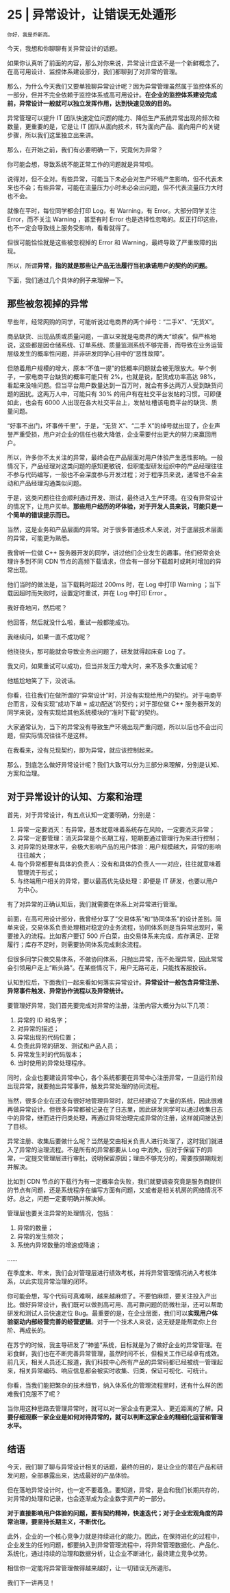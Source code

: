 # 25 | 异常设计，让错误无处遁形

    你好，我是乔新亮。

今天，我想和你聊聊有关异常设计的话题。

如果你认真听了前面的内容，那么对你来说，异常设计应该不是一个新鲜概念了。在高可用设计、监控体系建设部分，我们都聊到了对异常的管理。

那么，为什么今天我们又要单独聊异常设计呢？因为异常管理虽然属于监控体系的一部分，但并不完全依赖于监控体系或高可用设计。**在企业的监控体系建设完成前，异常设计一般就可以独立发挥作用，达到快速见效的目的。**

异常管理可以提升 IT 团队快速定位问题的能力、降低生产系统异常出现的频次和数量，更重要的是，它是让 IT 团队从面向技术，转为面向产品、面向用户的关键步骤，所以我们这里独立出来讲。

那么，在开始之前，我们有必要明确一下，究竟何为异常？

你可能会想，导致系统不能正常工作的问题就是异常呗。

说得对，但不全对。有些异常，可能当下未必会对生产环境产生影响，但不代表未来也不会；有些异常，可能在流量压力小时未必会出问题，但不代表流量压力大时也不会。

就像在平时，每位同学都会打印 Log，有 Warning，有 Error。大部分同学关注 Error，而不关注 Warning ，甚至有时 Error 也是选择性忽略的。反正打印这些，也不一定会导致线上服务受影响，看看就得了。

但很可能恰恰就是这些被忽视掉的 Error 和 Warning，最终导致了严重故障的出现。

所以，所谓**异常，指的就是那些让产品无法履行当初承诺用户的契约的问题。**

下面，我们通过几个具体的例子来理解一下。

## 那些被忽视掉的异常

早些年，经常网购的同学，可能听说过电商界的两个绰号：“二手X”、“无货X”。

商品缺货、出现品质或质量问题，一直以来就是电商界的两大“顽疾”。但严格地说，这些都是因仓储系统、订单系统、质量监测系统不够完善，而导致在业务运营层级发生的概率性问题，并非研发同学心目中的“恶性故障”。

但随着用户规模的增大，原本“不值一提”的低概率问题就会被无限放大。举个例子，一家电商平台缺货的概率可能只有 2%，也就是说，配货成功率高达 98%，看起来没啥问题。但当平台用户数量达到一百万时，就会有多达两万人受到缺货问题的困扰。这两万人中，可能只有 30% 的用户有在社交平台发帖的习惯。可即便如此，也会有 6000 人出现在各大社交平台上，发帖吐槽该电商平台的缺货、质量问题。

“好事不出门，坏事传千里”，于是，“无货 X”、“二手 X”的绰号就出现了，企业声誉严重受损，用户对企业的信任也极大降低，企业需要付出更大的努力来赢回用户。

所以，许多你不太关注的异常，最终会在产品层面对用户体验产生恶性影响。一般情况下，产品经理对这类问题的感知更敏锐，但职能型研发组织中的产品经理往往不参与代码编写，一般也不会深度参与开发过程；对于程序员来说，通常也不会主动和产品经理沟通类似问题。

于是，这类问题往往会顺利通过开发、测试，最终进入生产环境。在没有异常设计的情况下，让用户买单。**那些用户经历的坏体验，对于开发人员来说，可能只是一个简单的错误提示而已。**

当然，这是业务和产品层面的异常。对于很多普通技术人来说，对于底层技术层面的异常，可能更为熟悉。

我曾听一位做 C++ 服务器开发的同学，讲过他们企业发生的趣事。他们经常会处理许多到不同 CDN 节点的高频下载请求，但会有一部分下载超时或耗时增加的异常出现。

他们当时的做法是，当下载耗时超过 200ms 时，在 Log 中打印 Warning ；当下载因超时而失败时，设置定时重试，并在 Log 中打印 Error 。

我好奇地问，然后呢？

他回答，然后就没什么啦，重试一般都能成功。

我继续问，如果一直不成功呢？

他挠挠头，那可能就会导致业务出问题了，研发就得起床查 Log 了。

我又问，如果重试可以成功，但当并发压力增大时，来不及多次重试呢？

他尴尬地笑了下，没说话。

你看，往往我们在做所谓的“异常设计”时，并没有实现给用户的契约。对于电商平台而言，没有实现“成功下单 = 成功配送”的契约；对于那位做 C++ 服务器开发的同学来说，没有实现给其他系统模块的“准时下载”的契约。

大家通常认为，当下的异常没有导致生产环境出现严重问题，所以以后也不会出问题，但实际情况往往不是这样。

在我看来，没有兑现契约，即为异常，就应该控制起来。

那么，到底怎么做好异常设计呢？我们大致可以分为三部分来理解，分别是认知、方案和治理。

## 对于异常设计的认知、方案和治理

首先，对于异常设计，有五点认知一定要明确，分别是：

1.  异常一定要消灭：有异常，基本就意味着系统存在风险，一定要消灭异常；
2.  异常一定要管理：消灭异常是个长期工程，短期要通过管理行为来进行控制；
3.  对异常的处理水平，会极大影响产品的用户体验：用户规模越大，异常的影响往往越大；
4.  每个异常都要有具体的负责人：没有和具体的负责人一一对应，往往就意味着管理流于形式；
5.  与终端用户相关的异常，要以最高优先级处理：即便是 IT 研发，也要以用户为中心。

有了对异常的正确认知后，我们就需要在体系上对异常进行管理。

前面，在高可用设计部分，我曾经分享了“交易体系”和“协同体系”的设计差别。简单来说，交易体系负责处理相对稳定的业务流程，协同体系则是当异常出现时，需要接入的流程。比如客户要订 500 斤白菜，由交易体系来完成，库存满足、正常履行；库存不足时，则需要协同体系完成剩余流程。

但很多同学只做交易体系，不做协同体系，只抛出异常，而不处理异常，因此常常会引领用户走上“断头路”。在某些情况下，用户无路可走，只能找客服投诉。

认知到位后，下面我们一起来看如何落实异常设计。**异常设计一般包含异常注册、异常事件触发、异常协作流程以及异常统计。**

要管理好异常，我们首先要完成对异常的注册，注册内容大概分为以下几项：

1.  异常的 ID 和名字；
2.  对异常的描述；
3.  异常出现的代码位置；
4.  负责此异常的研发、测试和产品人员；
5.  异常发生时的代码版本；
6.  当时使用的异常处理程序。

同时，企业也要建设异常中心，各个系统都要在异常中心注册异常，一旦运行阶段出现异常，就要抛出异常事件，触发异常处理的协同流程。

当然，很多企业在还没有很好地管理异常时，就已经建设了大量的系统，因此很难再做异常设计。但很多异常都被记录在了日志里，因此研发同学可以通过收集日志中的异常，继而进行归类处理，再通过异常治理完成异常的注册，这样就间接达到了目标。

异常注册、收集后要做什么呢？当然是交由相关负责人进行处理了，这时我们就进入了异常的治理流程。不是所有的异常都要从 Log 中消失，但对于保留下的异常，一定提交管理层进行审批，说明保留原因；理由不够充分的，需要按排期规划并解决。

比如到 CDN 节点的下载行为有一定概率会失败，我们就要调查究竟是服务商提供的节点有问题，还是系统程序在编写方面有问题，又或者是相关机房的网络情况不好。总之，问题一定要明确并解决掉。

管理层也要关注异常的处理情况，包括：

1.  异常的数量；
2.  异常的发生频次；
3.  系统内异常数量的增速或降速；

……

在季度末、年末，我们会对管理层进行绩效考核，并将异常管理情况纳入考核体系，以此实现异常治理的闭环。

你可能会想，写个代码可真难啊，越来越麻烦了。不要怕麻烦，要关注投入产出比。做好异常设计，我们既可以做到高可用、高可靠问题的防微杜渐，还可以帮助研发和测试人员快速定位 Bug。最重要的是，在企业层面，我们可以**实现用户体验驱动内部经营完善的经营逻辑**。对于一个技术人来说，这无疑是能帮助你上台阶、再成长的。

在苏宁的时候，我主导研发了“神鉴”系统，目标就是为了做好企业的异常管理。在彩食鲜，我们也在不断完善异常管理，虽然时间不长，但相关工作已经卓有成效。前几天，相关人员还汇报道，我们科技中心所有产品的异常码都已经被统一管理起来，相关异常编码、响应信息都会被实时收集、归类，保证可视化、可统计。

你看，当我们能把繁杂的技术细节，纳入体系化的管理流程里时，还有什么样的困难我们克服不了呢？

当你用这种思路去管理异常时，就可以对一家企业有更深入、更近距离的了解。**只要仔细观察一家企业是如何对待异常的，就可以判断这家企业的精细化运营和管理水平。**

## 结语

今天，我们聊了聊与异常设计相关的话题，最终的目的，是让企业的潜在产品和研发问题，全部暴露出来，达成最好的产品体验。

但在落地异常设计时，也一定不要着急。要知道，异常，是会和我们长期共存的，对异常的处理和记录，也会逐渐成为企业数字资产的一部分。

**对于直接影响用户体验的问题，要有契约精神，快速迭代；对于企业宏观角度的异常治理，要坚持长期主义，不断优化。**

此外，企业的一个核心竞争力就是持续进化的能力。因此，在保持进化的过程中，企业发生的任何问题，都要纳入到异常管理流程中，将异常管理数据化、产品化、系统化，通过持续的治理和数据分析，让企业不断进化，最终建立竞争优势。

相信你一定能将异常管理做得越来越好，让一切错误无所遁形。

我们下一讲再见！
    